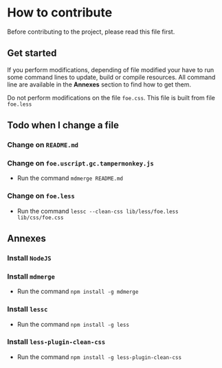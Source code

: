# How to contribute

Before contributing to the project, 
please read this file first.


## Get started

If you perform modifications, depending of file modified
your have to run some command lines to update, build or compile
resources. All command line are available in the **Annexes** section
to find how to get them.

Do not perform modifications on the file ``foe.css``.
This file is built from file ``foe.less``



## Todo when I change a file


### Change on ``README.md``



### Change on ``foe.uscript.gc.tampermonkey.js``

* Run the command ``mdmerge README.md``



### Change on ``foe.less``

* Run the command ``lessc --clean-css lib/less/foe.less lib/css/foe.css``






## Annexes

### Install ``NodeJS``



### Install ``mdmerge``

* Run the command ``npm install -g mdmerge``



### Install ``lessc``

* Run the command ``npm install -g less``



### Install ``less-plugin-clean-css``

* Run the command ``npm install -g less-plugin-clean-css``


